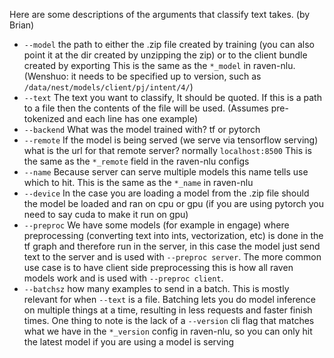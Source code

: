 Here are some descriptions of the arguments that classify text takes. (by Brian)
- `--model` the path to either the .zip file created by training (you can also point it at the dir created by unzipping the zip) or to the client bundle created by exporting This is the same as the `*_model` in raven-nlu. (Wenshuo: it needs to be specified up to version, such as `/data/nest/models/client/pj/intent/4/`)
- `--text` The text you want to classify, It should be quoted. If this is a path to a file then the contents of the file will be used. (Assumes pre-tokenized and each line has one example)
- `--backend` What was the model trained with? tf or pytorch
- `--remote` If the model is being served (we serve via tensorflow serving) what is the url for that remote server? normally `localhost:8500` This is the same as the `*_remote` field in the raven-nlu configs
- `--name` Because server can serve multiple models this name tells use which to hit. This is the same as the `*_name` in raven-nlu
- `--device` In the case you are loading a model from the .zip file should the model be loaded and ran on cpu or gpu (if you are using pytorch you need to say cuda to make it run on gpu)
- `--preproc` We have some models (for example in engage) where preprocessing (converting text into ints, vectorization, etc) is done in the tf graph and therefore run in the server, in this case the model just send text to the server and is used with `--preproc server`. The more common use case is to have client side preprocessing this is how all raven models work and is used with `--preproc client`.
- `--batchsz` how many examples to send in a batch. This is mostly relevant for when `--text` is a file. Batching lets you do model inference on multiple things at a time, resulting in less requests and faster finish times.
One thing to note is the lack of a `--version` cli flag that matches what we have in the `*_version` config in raven-nlu, so you can only hit the latest model if you are using a model is serving
